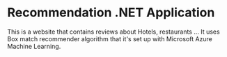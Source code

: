 # Recommendation .NET Application

This is a website that contains reviews about Hotels, restaurants ... It uses Box match recommender algorithm that it's set up with Microsoft Azure Machine Learning.
